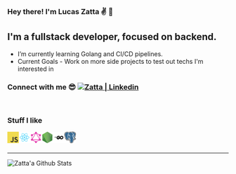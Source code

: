 ### Hey there! I'm Lucas Zatta ✌️ 🍃

## I'm a fullstack developer, focused on backend.
- I’m currently learning Golang and CI/CD pipelines.
- Current Goals - Work on more side projects to test out techs I'm interested in

### Connect with me 😎 [<img alt="Zatta | Linkedin" width="22px" src="https://cdn.jsdelivr.net/npm/simple-icons@v3/icons/linkedin.svg" />][linkedin]



<br />

### Stuff I like

<img align="left" alt="JavaScript" width="26px" src="https://raw.githubusercontent.com/github/explore/80688e429a7d4ef2fca1e82350fe8e3517d3494d/topics/javascript/javascript.png" />
<img align="left" alt="React" width="26px" src="https://raw.githubusercontent.com/github/explore/80688e429a7d4ef2fca1e82350fe8e3517d3494d/topics/react/react.png" />
<img align="left" alt="GraphQL" width="26px" src="https://raw.githubusercontent.com/github/explore/80688e429a7d4ef2fca1e82350fe8e3517d3494d/topics/graphql/graphql.png" />
<img align="left" alt="Node.js" width="26px" src="https://raw.githubusercontent.com/github/explore/80688e429a7d4ef2fca1e82350fe8e3517d3494d/topics/nodejs/nodejs.png" />
<img align="left" alt="Go" width="26px" src="https://raw.githubusercontent.com/github/explore/80688e429a7d4ef2fca1e82350fe8e3517d3494d/topics/go/go.png" />
<img align="left" alt="Postgres" width="26px" src="https://raw.githubusercontent.com/github/explore/80688e429a7d4ef2fca1e82350fe8e3517d3494d/topics/postgresql/postgresql.png" />

<br />
<br />

---
<img align="left" alt="Zatta'a Github Stats" src="https://github-readme-stats.vercel.app/api?username=LucasZatta&show_icons=true&hide_border=true" />

[linkedin]: https://www.linkedin.com/in/lucaszatta/